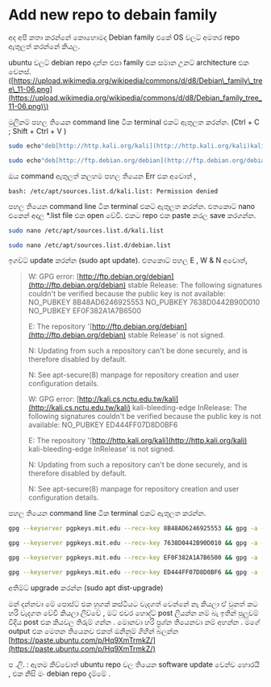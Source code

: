 # Add new repo to debain family

අද අපි කතා කරන්නේ කොහොමද Debian family එකේ OS වලට් අමතර repo ඇතුලත් කරන්නේ කියල.

ubuntu වලට් debian repo දාන්න එපා family එක සමාන උනට් architecture එක වෙනස්. \([https://upload.wikimedia.org/wikipedia/commons/d/d8/Debian\_family\_tree\_11-06.png](https://upload.wikimedia.org/wikipedia/commons/d/d8/Debian_family_tree_11-06.png)\)

මුලිනම් පහල තියෙන command line ටික terminal එකට් ඇතුලත කරන්න. \(Ctrl + C ; Shift + Ctrl + V \)

```bash
sudo echo"deb[http://http.kali.org/kali](http://http.kali.org/kali)kali-rolling main contrib non-free" &gt; /etc/apt/sources.list.d/kali.list
```

```bash
sudo echo"deb[http://ftp.debian.org/debian](http://ftp.debian.org/debian)stable main contrib non-free" &gt; /etc/apt/sources.list.d/debian.list
```

ඔය command ඇතුලත් කලහම පහල තියෙන Err එක අවොත් ,

```text
bash: /etc/apt/sources.list.d/kali.list: Permission denied
```

පහල තියෙන command line ටික terminal එකට් ඇතුලත කරන්න. එතකොට් nano එකෙන් අදාල \*.list file එක open වේවි. එකට repo එක paste කරල save කරගන්න.

```bash
sudo nano /etc/apt/sources.list.d/kali.list
```

```bash
sudo nano /etc/apt/sources.list.d/debian.list
```

ඉගව්ට් update කරන්න \(sudo apt update\). එතකොට් පහල E , W & N අවොත්,

> W: GPG error: [http://ftp.debian.org/debian](http://ftp.debian.org/debian) stable Release: The following signatures couldn't be verified because the public key is not available: NO\_PUBKEY 8B48AD6246925553 NO\_PUBKEY 7638D0442B90D010 NO\_PUBKEY EF0F382A1A7B6500
>
> E: The repository '[http://ftp.debian.org/debian](http://ftp.debian.org/debian) stable Release' is not signed.
>
> N: Updating from such a repository can't be done securely, and is therefore disabled by default.
>
> N: See apt-secure\(8\) manpage for repository creation and user configuration details.
>
> W: GPG error: [http://kali.cs.nctu.edu.tw/kali](http://kali.cs.nctu.edu.tw/kali) kali-bleeding-edge InRelease: The following signatures couldn't be verified because the public key is not available: NO\_PUBKEY ED444FF07D8D0BF6
>
> E: The repository '[http://http.kali.org/kali](http://http.kali.org/kali) kali-bleeding-edge InRelease' is not signed.
>
> N: Updating from such a repository can't be done securely, and is therefore disabled by default.
>
> N: See apt-secure\(8\) manpage for repository creation and user configuration details.

පහල තියෙන command line ටික terminal එකට් ඇතුලත කරන්න.

```bash
gpg --keyserver pgpkeys.mit.edu --recv-key 8B48AD6246925553 && gpg -a --export 8B48AD6246925553 \| sudo apt-key add -
```

```bash
gpg --keyserver pgpkeys.mit.edu --recv-key 7638D0442B90D010 && gpg -a --export 7638D0442B90D010 \| sudo apt-key add -
```

```bash
gpg --keyserver pgpkeys.mit.edu --recv-key EF0F382A1A7B6500 && gpg -a --export EF0F382A1A7B6500 \| sudo apt-key add -
```

```bash
gpg --keyserver pgpkeys.mit.edu --recv-key ED444FF07D8D0BF6 && gpg -a --export ED444FF07D8D0BF6 \| sudo apt-key add -
```

අතිම්ට් upgrade කරන්න \(sudo apt dist-upgrade\)

මන් දන්නවා මේ පොස්ට් එක හුගක් කස්ටියට වැදගත් වෙන්නේ නැ කියලා ඒ වුනත් කට හරි වැදගත වේවි කියලා ලිව්වේ , මට් එචර හොද්ට් post ලියන්න නම් බැ ඉතින් පුලුවම් විදිය post එක කියවල තිරුම් ගන්න . මොනවා හරි ප්‍රශ්න තියෙනවා නම් අහන්න . මගේ output එක මෙතන තියෙනව එකත් ඔනිනුම් ගිහින් බලන්න [https://paste.ubuntu.com/p/Hq9XmTrmkZ/](https://paste.ubuntu.com/p/Hq9XmTrmkZ/)

ප .ලි. : ඇතම කිව්වොත් ubuntu repo වල තියෙන software update වෙන්ව හොරයි , එක නිසි මං debian repo දැම්මේ .

